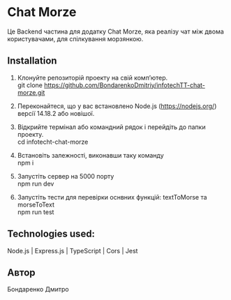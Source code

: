 # Chat Morze

Це Backend частина для додатку Chat Morze, яка реалізу чат між двома користувачами, для спілкування морзянкою.

## Installation

1. Клонуйте репозиторій проекту на свій комп’ютер.
    <br>
    git clone https://github.com/BondarenkoDmitriy/infotechTT-chat-morze.git

2. Переконайтеся, що у вас встановлено Node.js (https://nodejs.org/) версії 14.18.2 або новішої.

3. Відкрийте термінал або командний рядок і перейдіть до папки проекту.
    <br>
    cd infotecht-chat-morze

4. Встановіть залежності, виконавши таку команду
    <br>
    npm i

5. Запустіть сервер на 5000 порту
    <br>
    npm run dev

6. Запустіть тести для перевірки оснвних функцій: textToMorse та morseToText
    <br>
    npm run test

## Technologies used:
  Node.js | Express.js | TypeScript | Cors | Jest

  ## Автор
  Бондаренко Дмитро